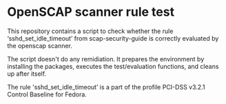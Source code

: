 # OpenSCAP scanner rule test

This repository contains a script to check whether the rule ‘sshd_set_idle_timeout’ from scap-security-guide is correctly evaluated by the openscap scanner.

The script doesn't do any remidiation. It prepares the environment by installing the packages, executes the test/evaluation functions, and cleans up after itself.

The rule 'sshd_set_idle_timeout’ is a part of the profile PCI-DSS v3.2.1 Control Baseline for Fedora.